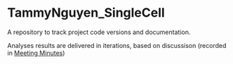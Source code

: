 # TammyNguyen_SingleCell

A repository to track project code versions and documentation. 

Analyses results are delivered in iterations, based on discussison (recorded in [Meeting Minutes](https://github.com/zingery/TammyNguyen_SingleCell/tree/main/Meeting%20Minutes))
